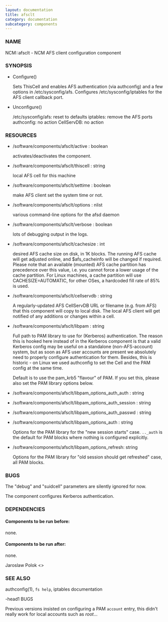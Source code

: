 ```yaml
---
layout: documentation
title: afsclt
category: documentation
subcategory: components
---
```

### NAME

NCM::afsclt - NCM AFS client configuration component

### SYNOPSIS

- Configure()

    Sets ThisCell and enables AFS authentication (via authconfig) and a
    few options in /etc/sysconfig/afs. Configures /etc/sysconfig/iptables
    for the AFS client callback port.

- Unconfigure()

    /etc/sysconfig/afs: reset to defaults
    iptables: remove the AFS ports
    authconfig: no action
    CellServDB: no action

### RESOURCES

- /software/components/afsclt/active : boolean

    activates/deactivates the component.

- /software/components/afsclt/thiscell : string

    local AFS cell for this machine

- /software/components/afsclt/settime : boolean

    make AFS client set the system time or not.

- /software/components/afsclt/options : nlist

    various command-line options for the afsd daemon

- /software/components/afsclt/verbose : boolean

    lots of debugging output in the logs.

- /software/components/afsclt/cachesize : int

    desired AFS cache size on disk, in 1K blocks. The running AFS cache
    will get adjusted online, and $afs\_cacheinfo will be changed if
    required. Please note that an available (mounted) AFS cache partition
    has precedence over this value, i.e. you cannot force a lower usage of
    the cache partition. For Linux machines, a cache partition will use
    CACHESIZE=AUTOMATIC, for other OSes, a hardcoded fill rate of 85% is
    used.

- /software/components/afsclt/cellservdb : string

    A regularly-updated AFS CellServDB URL or filename (e.g. from AFS)
    that this component will copy to local disk. The local AFS client will
    get notified of any additions or changes within a cell.

- /software/components/afsclt/libpam : string

    Full path to PAM library to use for (Kerberos) authentication. The
    reason this is hooked here instead of in the Kerberos component is
    that a valid Kerberos config may be useful on a standalone
    (non-AFS-account) system, but as soon as AFS user accounts are present
    we absolutely need to properly configure authentication for
    them. Besides, this is historic - on Linux we used authconfig to set
    the Cell and the PAM config at the same time.

    Default is to use the pam\_krb5 "flavour" of PAM. If you set this,
    please also set the PAM library options below.

- /software/components/afsclt/libpam\_options\_auth\_auth : string
- /software/components/afsclt/libpam\_options\_auth\_session : string
- /software/components/afsclt/libpam\_options\_auth\_passwd : string
- /software/components/afsclt/libpam\_options\_auth : string

    Options for the PAM library for the "new session starts"
    case. `.._auth` is the default for PAM blocks where nothing is
    configured explicitly.

- /software/components/afsclt/libpam\_options\_refresh: string

    Options for the PAM library for "old session should get refreshed" case, all PAM blocks.

### BUGS

The "debug" and "suidcell" parameters are silently ignored for now.

The component configures Kerberos authentication.

### DEPENDENCIES

#### Components to be run before:

none.

#### Components to be run after:

none.

Jaroslaw Polok <>

### SEE ALSO

authconfig(1), `fs help`, iptables documentation

\-head1 BUGS

Previous versions insisted on configuring a PAM `account` entry, 
this didn't really work for local accounts such as _root_...
